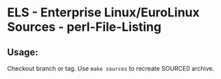# ELS - Enterprise Linux/EuroLinux Sources - perl-File-Listing
 
## Usage:
  Checkout branch or tag. Use `make sources` to recreate  SOURCE0 archive.
